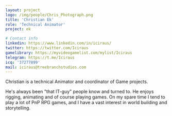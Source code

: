 ```yaml
---
layout: project
logo: /img/people/Chris_Photograph.png
title: 'Christian Ek'
role: 'Technical Animator'
project: ek

# Contact info
linkedin: https://www.linkedin.com/in/iciraus/
twitter: https://twitter.com/Iciraus
gamelibrary: https://myvideogamelist.com/mylist/Iciraus
telegram: https://t.me/Iciraus
icq: '37277899'
mail: iciraus@treebranchstudios.com
---
```

Christian is a technical Animator and coordinator of Game projects. 

He's always been "that IT-guy" people know and turned to. He enjoys rigging, animating and of course playing games.
On my spare time I tend to play a lot of PnP RPG games, and I have a vast interest in world building and storytelling.